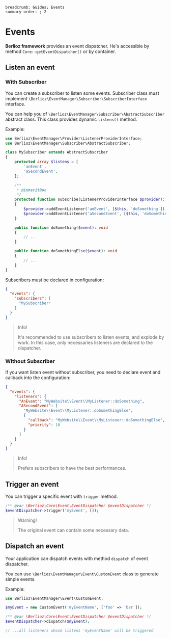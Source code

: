 ```index
breadcrumb: Guides; Events
summary-order: ; 2
```

# Events

**Berlioz framework** provides an event dispatcher. He's accessible by method `Core::getEventDispatcher()` or by
container.

## Listen an event

### With Subscriber

You can create a subscriber to listen some events. Subscriber class must
implement `\Berlioz\EventManager\Subscriber\SubscriberInterface` interface.

You can help you of `\Berlioz\EventManager\Subscriber\AbstractSubscriber` abstract class. This class provides
dynamic `listens()` method.

Example:

```php
use Berlioz\EventManager\Provider\ListenerProviderInterface;
use Berlioz\EventManager\Subscriber\AbstractSubscriber;

class MySubscriber extends AbstractSubscriber
{
    protected array $listens = [
        'anEvent',        
        'aSecondEvent',        
    ];

    /**
     * @inheritDoc
     */
    protected function subscribe(ListenerProviderInterface $provider): void
    {
        $provider->addEventListener('anEvent', [$this, 'doSomething']);
        $provider->addEventListener('aSecondEvent', [$this, 'doSomethingElse']);
    }

    public function doSomething($event): void
    {
        // ...
    }

    public function doSomethingElse($event): void
    {
        // ...
    }
}
```

Subscribers must be declared in configuration:

```json
{
  "events": {
    "subscribers": [
      "MySubscriber"
    ]
  }
}
```

> Info!
>
> It's recommended to use subscribers to listen events, and explode by work.
> In this case, only necessaries listeners are declared to the dispatcher.

### Without Subscriber

If you want listen event without subscriber, you need to declare event and callback into the configuration:

```json
{
  "events": {
    "listeners": {
      "AnEvent": "MyWebsite\\Event\\MyListener::doSomething",
      "ASecondEvent": [
        "MyWebsite\\Event\\MyListener::doSomethingElse",
        {
          "callback": "MyWebsite\\Event\\MyListener::doSomethingElse",
          "priority": 10
        }
      ]
    }
  }
}
```

> Info!
>
> Prefers subscribers to have the best performances.

## Trigger an event

You can trigger a specific event with `trigger` method.

```php
/** @var \Berlioz\Core\Event\EventDispatcher $eventDispatcher */
$eventDispatcher->trigger('myEvent', []);
```

> Warning!
>
> The original event can contain some necessary data.

## Dispatch an event

Your application can dispatch events with method `dispatch` of event dispatcher.

You can use `\Berlioz\EventManager\Event\CustomEvent` class to generate simple events.

Example:

```php
use Berlioz\EventManager\Event\CustomEvent;

$myEvent = new CustomEvent('myEventName', ['foo' => 'bar']);

/** @var \Berlioz\Core\Event\EventDispatcher $eventDispatcher */
$eventDispatcher->dispatch($myEvent);

// ...all listeners whose listens 'myEventName' will be triggered
```